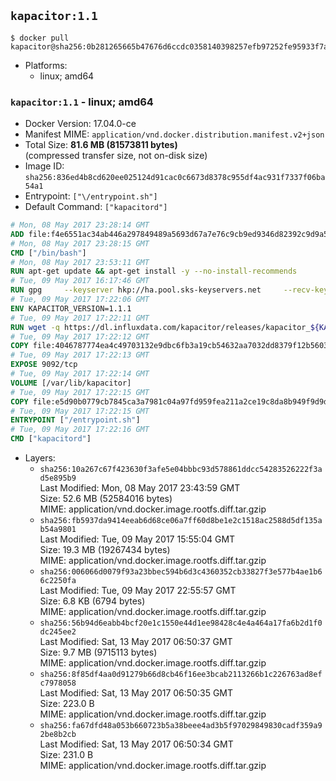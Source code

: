## `kapacitor:1.1`

```console
$ docker pull kapacitor@sha256:0b281265665b47676d6ccdc0358140398257efb97252fe95933f7a4f1f785bdf
```

-	Platforms:
	-	linux; amd64

### `kapacitor:1.1` - linux; amd64

-	Docker Version: 17.04.0-ce
-	Manifest MIME: `application/vnd.docker.distribution.manifest.v2+json`
-	Total Size: **81.6 MB (81573811 bytes)**  
	(compressed transfer size, not on-disk size)
-	Image ID: `sha256:836ed4b8cd620ee025124d91cac0c6673d8378c955df4ac931f7337f06ba54a1`
-	Entrypoint: `["\/entrypoint.sh"]`
-	Default Command: `["kapacitord"]`

```dockerfile
# Mon, 08 May 2017 23:28:14 GMT
ADD file:f4e6551ac34ab446a297849489a5693d67a7e76c9cb9ed9346d82392c9d9a5fe in / 
# Mon, 08 May 2017 23:28:15 GMT
CMD ["/bin/bash"]
# Mon, 08 May 2017 23:53:11 GMT
RUN apt-get update && apt-get install -y --no-install-recommends 		ca-certificates 		curl 		wget 	&& rm -rf /var/lib/apt/lists/*
# Tue, 09 May 2017 16:17:46 GMT
RUN gpg     --keyserver hkp://ha.pool.sks-keyservers.net     --recv-keys 05CE15085FC09D18E99EFB22684A14CF2582E0C5
# Tue, 09 May 2017 17:22:06 GMT
ENV KAPACITOR_VERSION=1.1.1
# Tue, 09 May 2017 17:22:11 GMT
RUN wget -q https://dl.influxdata.com/kapacitor/releases/kapacitor_${KAPACITOR_VERSION}_amd64.deb.asc &&     wget -q https://dl.influxdata.com/kapacitor/releases/kapacitor_${KAPACITOR_VERSION}_amd64.deb &&     gpg --batch --verify kapacitor_${KAPACITOR_VERSION}_amd64.deb.asc kapacitor_${KAPACITOR_VERSION}_amd64.deb &&     dpkg -i kapacitor_${KAPACITOR_VERSION}_amd64.deb &&     rm -f kapacitor_${KAPACITOR_VERSION}_amd64.deb*
# Tue, 09 May 2017 17:22:12 GMT
COPY file:4046787774ea4c49703132e9dbc6fb3a19cb54632aa7032dd8379f12b56034d9 in /etc/kapacitor/kapacitor.conf 
# Tue, 09 May 2017 17:22:13 GMT
EXPOSE 9092/tcp
# Tue, 09 May 2017 17:22:14 GMT
VOLUME [/var/lib/kapacitor]
# Tue, 09 May 2017 17:22:15 GMT
COPY file:e5d90b0779cb7845ca3a7981c04a97fd959fea211a2ce19c8da8b949f9d9d04c in /entrypoint.sh 
# Tue, 09 May 2017 17:22:15 GMT
ENTRYPOINT ["/entrypoint.sh"]
# Tue, 09 May 2017 17:22:16 GMT
CMD ["kapacitord"]
```

-	Layers:
	-	`sha256:10a267c67f423630f3afe5e04bbbc93d578861ddcc54283526222f3ad5e895b9`  
		Last Modified: Mon, 08 May 2017 23:43:59 GMT  
		Size: 52.6 MB (52584016 bytes)  
		MIME: application/vnd.docker.image.rootfs.diff.tar.gzip
	-	`sha256:fb5937da9414eeab6d68ce06a7ff60d8be1e2c1518ac2588d5df135ab54a9801`  
		Last Modified: Tue, 09 May 2017 15:55:04 GMT  
		Size: 19.3 MB (19267434 bytes)  
		MIME: application/vnd.docker.image.rootfs.diff.tar.gzip
	-	`sha256:006066d0079f93a23bbec594b6d3c4360352cb33827f3e577b4ae1b66c2250fa`  
		Last Modified: Tue, 09 May 2017 22:55:57 GMT  
		Size: 6.8 KB (6794 bytes)  
		MIME: application/vnd.docker.image.rootfs.diff.tar.gzip
	-	`sha256:56b94d6eabb4bcf20e1c1550e44d1ee98428c4e4a464a17fa6b2d1f0dc245ee2`  
		Last Modified: Sat, 13 May 2017 06:50:37 GMT  
		Size: 9.7 MB (9715113 bytes)  
		MIME: application/vnd.docker.image.rootfs.diff.tar.gzip
	-	`sha256:8f85df4aa0d91279b66d8cb46f16ee3bcab2113266b1c226763ad8efc7978058`  
		Last Modified: Sat, 13 May 2017 06:50:35 GMT  
		Size: 223.0 B  
		MIME: application/vnd.docker.image.rootfs.diff.tar.gzip
	-	`sha256:fa67dfd48a053b660723b5a38beee4ad3b5f97029849830cadf359a92be8b2cb`  
		Last Modified: Sat, 13 May 2017 06:50:34 GMT  
		Size: 231.0 B  
		MIME: application/vnd.docker.image.rootfs.diff.tar.gzip
